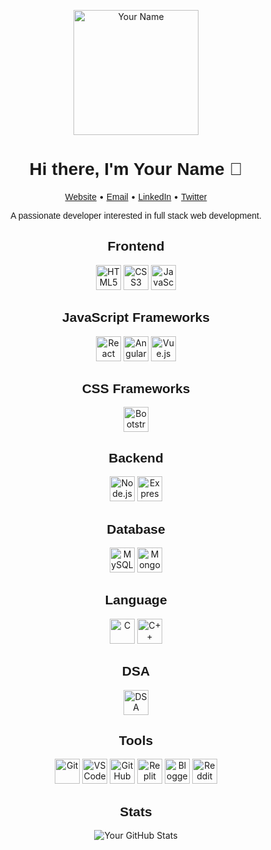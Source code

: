 <!-- Your header -->
<p align="center">
  <img src="https://your-image-url.com/your-image.png" alt="Your Name" width="200">
</p>

<!-- Your bio -->
<h1 align="center" style="font-family: Arial, sans-serif;">Hi there, I'm Your Name 👋</h1>
<p align="center">
  <a href="https://your-website-url.com" style="font-family: Arial, sans-serif;">Website</a> •
  <a href="mailto:your-email@example.com" style="font-family: Arial, sans-serif;">Email</a> •
  <a href="https://linkedin.com/in/your-linkedin" style="font-family: Arial, sans-serif;">LinkedIn</a> •
  <a href="https://twitter.com/your-twitter" style="font-family: Arial, sans-serif;">Twitter</a>
</p>

<p align="center" style="font-family: Arial, sans-serif;">A passionate developer interested in full stack web development.</p>

<!-- Frontend -->
<h2 align="center" style="font-family: Arial, sans-serif;">Frontend</h2>
<p align="center">
  <img src="https://img.shields.io/badge/HTML5-E34F26?logo=html5&logoColor=white" alt="HTML5" width="auto" height="40">
  <img src="https://img.shields.io/badge/CSS3-1572B6?logo=css3&logoColor=white" alt="CSS3" width="auto" height="40">
  <img src="https://img.shields.io/badge/JavaScript-F7DF1E?logo=javascript&logoColor=black" alt="JavaScript" width="auto" height="40">
  <!-- Add more frontend technologies here -->
</p>

<!-- JavaScript Frameworks -->
<h2 align="center" style="font-family: Arial, sans-serif;">JavaScript Frameworks</h2>
<p align="center">
  <img src="https://img.shields.io/badge/React-61DAFB?logo=react&logoColor=black" alt="React" width="auto" height="40">
  <img src="https://img.shields.io/badge/Angular-DD0031?logo=angular&logoColor=white" alt="Angular" width="auto" height="40">
  <img src="https://img.shields.io/badge/Vue.js-4FC08D?logo=vue.js&logoColor=white" alt="Vue.js" width="auto" height="40">
  <!-- Add more JavaScript frameworks here -->
</p>

<!-- CSS Frameworks -->
<h2 align="center" style="font-family: Arial, sans-serif;">CSS Frameworks</h2>
<p align="center">
  <img src="https://img.shields.io/badge/Bootstrap-563D7C?logo=bootstrap&logoColor=white" alt="Bootstrap" width="auto" height="40">
  <!-- Add more CSS frameworks here -->
</p>

<!-- Backend -->
<h2 align="center" style="font-family: Arial, sans-serif;">Backend</h2>
<p align="center">
  <img src="https://img.shields.io/badge/Node.js-339933?logo=node.js&logoColor=white" alt="Node.js" width="auto" height="40">
  <img src="https://img.shields.io/badge/Express.js-000000?logo=express&logoColor=white" alt="Express.js" width="auto" height="40">
  <!-- Add more backend technologies here -->
</p>

<!-- Database -->
<h2 align="center" style="font-family: Arial, sans-serif;">Database</h2>
<p align="center">
  <img src="https://img.shields.io/badge/MySQL-4479A1?logo=mysql&logoColor=white" alt="MySQL" width="auto" height="40">
  <img src="https://img.shields.io/badge/MongoDB-47A248?logo=mongodb&logoColor=white" alt="MongoDB" width="auto" height="40">
  <!-- Add more database technologies here -->
</p>

<!-- Language -->
<h2 align="center" style="font-family: Arial, sans-serif;">Language</h2>
<p align="center">
  <img src="https://img.shields.io/badge/C-00599C?logo=c&logoColor=white" alt="C" width="auto" height="40">
  <img src="https://img.shields.io/badge/C++-00599C?logo=c%2B%2B&logoColor=white" alt="C++" width="auto" height="40">
  <!-- Add more language logos here -->
</p>

<!-- DSA -->
<h2 align="center" style="font-family: Arial, sans-serif;">DSA</h2>
<p align="center">
  <img src="https://img.shields.io/badge/DSA-000000?logo=data-structures&logoColor=white" alt="DSA" width="auto" height="40">
  <!-- Add more DSA logos here -->
</p>

<!-- Tools -->
<h2 align="center" style="font-family: Arial, sans-serif;">Tools</h2>
<p align="center">
  <img src="https://img.shields.io/badge/Git-F05032?logo=git&logoColor=white" alt="Git" width="auto" height="40">
  <img src="https://img.shields.io/badge/VS_Code-007ACC?logo=visual-studio-code&logoColor=white" alt="VS Code" width="auto" height="40">
  <img src="https://img.shields.io/badge/GitHub-181717?logo=github&logoColor=white" alt="GitHub" width="auto" height="40">
  <img src="https://img.shields.io/badge/Replit-667881?logo=replit&logoColor=white" alt="Replit" width="auto" height="40">
  <img src="https://img.shields.io/badge/Blogger-FF5722?logo=blogger&logoColor=white" alt="Blogger" width="auto" height="40">
  <img src="https://img.shields.io/badge/Reddit-FF4500?logo=reddit&logoColor=white" alt="Reddit" width="auto" height="40">
  <!-- Add more tool logos here -->
</p>

<!-- Your stats -->
<h2 align="center" style="font-family: Arial, sans-serif;">Stats</h2>
<p align="center">
  <img src="https://github-readme-stats.vercel.app/api?username=your-username&show_icons=true&count_private=true&hide_border=true" alt="Your GitHub Stats">
</p>
